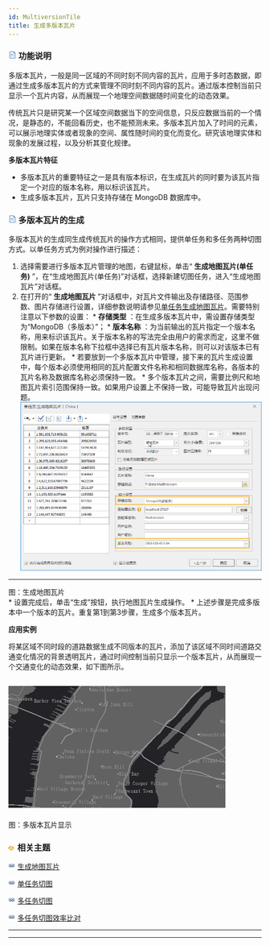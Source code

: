 ```yaml
---
id: MultiversionTile
title: 生成多版本瓦片
---
```

### ![](../img/read.gif) 功能说明

多版本瓦片，一般是同一区域的不同时刻不同内容的瓦片，应用于多时态数据，即通过生成多版本瓦片的方式来管理不同时刻不同内容的瓦片。通过版本控制当前只显示一个瓦片内容，从而展现一个地理空间数据随时间变化的动态效果。

传统瓦片只是研究某一个区域空间数据当下的空间信息，只反应数据当前的一个情况，是静态的，不能回看历史，也不能预测未来。多版本瓦片加入了时间的元素，可以展示地理实体或者现象的空间、属性随时间的变化而变化。研究该地理实体和现象的发展过程，以及分析其变化规律。

**多版本瓦片特征**

  * 多版本瓦片的重要特征之一是具有版本标识，在生成瓦片的同时要为该瓦片指定一个对应的版本名称，用以标识该瓦片。
  * 生成多版本瓦片，瓦片只支持存储在 MongoDB 数据库中。

### ![](../img/read.gif) 多版本瓦片的生成

多版本瓦片的生成同生成传统瓦片的操作方式相同，提供单任务和多任务两种切图方式。以单任务方式为例对操作进行描述：

  1. 选择需要进行多版本瓦片管理的地图，右键鼠标，单击“ **生成地图瓦片(单任务)** ”，在“生成地图瓦片(单任务)”对话框，选择新建切图任务，进入“生成地图瓦片”对话框。
  2. 在打开的“ **生成地图瓦片** ”对话框中，对瓦片文件输出及存储路径、范围参数、图片存储进行设置，详细参数说明请参见[单任务生成地图瓦片](MapTilesSingle.html)。需要特别注意以下参数的设置：
    * **存储类型** ：在生成多版本瓦片中，需设置存储类型为“MongoDB（多版本）”；
    * **版本名称** ：为当前输出的瓦片指定一个版本名称，用来标识该瓦片。关于版本名称的写法完全由用户的需求而定，这里不做限制。如果在版本名称下拉框中选择已有瓦片版本名称，则可以对该版本已有瓦片进行更新。
    * 若要放到一个多版本瓦片中管理，接下来的瓦片生成设置中，每个版本必须使用相同的瓦片配置文件名称和相同数据库名称，各版本的瓦片名称及数据库名称必须保持一致。
    * 多个版本瓦片之间，需要比例尺和地图瓦片索引范围保持一致。如果用户设置上不保持一致，可能导致瓦片出现问题。
![](img/CacheOutputSetting.png)  
---  
图：生成地图瓦片  
    * 设置完成后，单击“生成”按钮，执行地图瓦片生成操作。
    * 上述步骤是完成多版本中一个版本的瓦片。重复第1到第3步骤，生成多个版本瓦片。

**应用实例**

将某区域不同时段的道路数据生成不同版本的瓦片，添加了该区域不同时间道路交通变化情况的背景透明瓦片，通过时间控制当前只显示一个版本瓦片，从而展现一个交通变化的动态效果，如下图所示。

![](img/MultiversioncacheDisplay.gif)  
---  
图：多版本瓦片显示  
  
### ![](../img/seealso.png) 相关主题

![](../img/smalltitle.png)  [生成地图瓦片](MapTileMode.html)

![](../img/smalltitle.png)  [单任务切图](MapTilesSingle.html)

![](../img/smalltitle.png)  [多任务切图](MultiTaskStep.html)

![](../img/smalltitle.png)  [多任务切图效率比对](MultiTaskSuggest.html)

  

* * *

[](http://www.supermap.com)  
  
---

